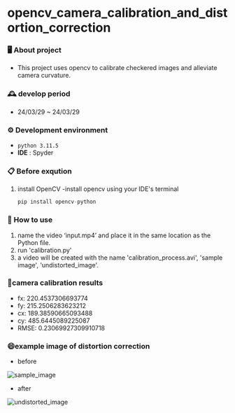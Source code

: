 # opencv_camera_calibration_and_distortion_correction


### 🖥 About project
- This project uses opencv to calibrate checkered images and alleviate camera curvature.

### 🕰 ️develop period
- 24/03/29   ~   24/03/29

### ⚙️ Development environment
- `python 3.11.5`
- **IDE** : Spyder

### 📋 Before exqution
 1. install OpenCV
-install opencv using your IDE's terminal
    ```python
    pip install opencv-python
    ```


### 📌 How to use

1. name the video ‘input.mp4’ and place it in the same location as the Python file.
2. run 'calibration.py'
3. a video will be created with the name 'calibration_process.avi', 'sample image', 'undistorted_image'.

### 💬camera calibration results
- fx: 220.4537306693774
- fy: 215.2506283623212
- cx: 189.38590665093488
- cy: 485.6445089225087
- RMSE: 0.23069927309910718

### 😄example image of distortion correction
- before
 
![sample_image](https://github.com/ywoolee/opencv_camera_calibration_and_distortion_correction/assets/68912105/6820ccb3-9b02-4d0d-9b45-3dbfc23a7dfa)

- after

![undistorted_image](https://github.com/ywoolee/opencv_camera_calibration_and_distortion_correction/assets/68912105/76cae424-fe5b-4e02-bd54-7f9b2e7954cb)

